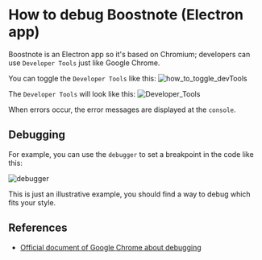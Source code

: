 # How to debug Boostnote (Electron app)
Boostnote is an Electron app so it's based on Chromium; developers can use `Developer Tools` just like Google Chrome.

You can toggle the `Developer Tools` like this:
![how_to_toggle_devTools](https://cloud.githubusercontent.com/assets/11307908/24343585/162187e2-127c-11e7-9c01-23578db03ecf.png)

The `Developer Tools` will look like this:
![Developer_Tools](https://cloud.githubusercontent.com/assets/11307908/24343545/eff9f3a6-127b-11e7-94cf-cb67bfda634a.png)

When errors occur, the error messages are displayed at the `console`.

## Debugging
For example, you can use the `debugger` to set a breakpoint in the code like this:

![debugger](https://cloud.githubusercontent.com/assets/11307908/24343879/9459efea-127d-11e7-9943-f60bf7f66d4a.png)

This is just an illustrative example, you should find a way to debug which fits your style.

## References
* [Official document of Google Chrome about debugging](https://developer.chrome.com/devtools)
